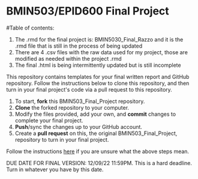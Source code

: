 # BMIN503/EPID600 Final Project

#Table of contents:
1. The .rmd for the final project is: BMIN5030_Final_Razzo and it is the .rmd file that is still in the process of being updated
1. There are 4 .csv files with the raw data used for my project, those are modified as needed within the project .rmd
1. The final .html is being intermittently updated but is still incomplete



This repository contains templates for your final written report and GitHub repository. Follow the instructions below to clone this repository, and then turn in your final project's code via a pull request to this repository.


1. To start, **fork** this BMIN503_Final_Project repository.
1. **Clone** the forked repository to your computer.
1. Modify the files provided, add your own, and **commit** changes to complete your final project.
1. **Push**/sync the changes up to your GitHub account.
1. Create a **pull request** on this, the original BMIN503_Final_Project, repository to turn in your final project.


Follow the instructions [here][forking] if you are unsure what the above steps mean.

DUE DATE FOR FINAL VERSION: 12/09/22 11:59PM. This is a hard deadline. Turn in whatever you have by this date.


<!-- Links -->
[forking]: https://guides.github.com/activities/forking/

